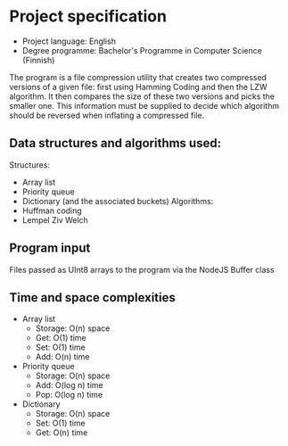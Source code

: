 # Project specification
* Project language: English
* Degree programme: Bachelor's Programme in Computer Science (Finnish)

The program is a file compression utility that creates two compressed versions of a given file: first using Hamming Coding and then the LZW algorithm. It then compares the size of these two versions and picks the smaller one. This information must be supplied to decide which algorithm should be reversed when inflating a compressed file.

## Data structures and algorithms used:
Structures:
* Array list
* Priority queue
* Dictionary (and the associated buckets)
Algorithms:
* Huffman coding
* Lempel Ziv Welch

## Program input
Files passed as UInt8 arrays to the program via the NodeJS Buffer class

## Time and space complexities
* Array list
    * Storage: O(n) space
    * Get: O(1) time
    * Set: O(1) time
    * Add: O(n) time
* Priority queue
    * Storage: O(n) space
    * Add: O(log n) time
    * Pop: O(log n) time
* Dictionary
    * Storage: O(n) space
    * Set: O(1) time
    * Get: O(n) time